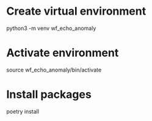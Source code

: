 # Create virtual environment 
python3 -m venv wf_echo_anomaly

# Activate environment
source wf_echo_anomaly/bin/activate

# Install packages
poetry install